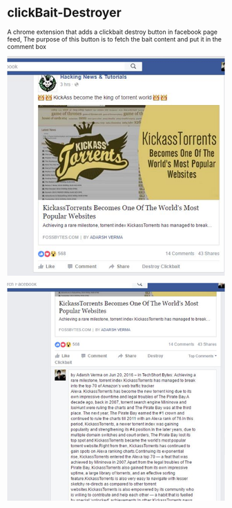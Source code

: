 # clickBait-Destroyer
A chrome extension that adds a clickbait destroy button in facebook page feed, The purpose of this button is to fetch the bait content and put it in the comment box

![screen1](https://github.com/JSSaini07/clickBait-Destroyer/blob/master/screen1.JPG)

![screen2](https://github.com/JSSaini07/clickBait-Destroyer/blob/master/screen2.JPG)
